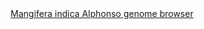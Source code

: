 <div id="Mangifera_indica_Alphonso_genome_browser" align="center">
  <a href="https://ink-blot.github.io/?sessionURL=blob:zZVtj6o4FID_yqafdhNEQBDxm.8OOl5fR.TmxhQoWIUWaBF1Mv99O97x3mx2sjOz2ZdJCIFyyjmnz1N4BEeUM0wJaAJNVg3ZABJgO1ouYJLGaAITxEAzhDFDEshRiHJEfASajyCEjMPVfCwm7jhPWbNaDWBYiRChCfaZzGoyTCuMFnyHRGhFk2ECL5TAksk.TUQwh1UYpztKGK1C30eMVZRqiki0LaE43Z5tr69E26SIOb5m3YoiRGGBHEJRLSYBOr1RyHsyR.awdrjXUtc4zUijp6745ryAtO.1Lw_.ev.lHGedeTB1RvYgZHh5RF09tlo7XFfukuEkKvK0WmSdcNFeHNzJ0ti5065tL1W3PPlKYc9PZedhsFTszr0Z6Pt73Roldacb2ajrz2qTlPWKFhENYfAkgZj6hVh24O9y1WwaktLQJd2wKs9XhmQZlmg7pxg0v36TAM.hfxDRXx8BP6eCDWAoK66YJEDzAOWgWbEUxVQtSzN0U1csS32SHkGRx_8wvAQSQQNvUYD5NqBcZjTnglMUhjU5uoh6Qhxf2YnEbwd_IrJKZ6whdVWjOCvW526_01k5SWmskixT.mk2HZkHrzs2W4OjQ42uegjnk.Hyog2sEAe.Oolk7mHR0btbD2meQC5Cn4fE_QtZSAjlkD_vVwnsEI52IsZUJODTmArOII.8XxXpF3GohvKbCDpihj0cY35ei5S0BM2aZtR19YcatX9HhR.7dzGfN7SGajVqW3Ur8HPxCQm2jKRMFt3IRz_8kxkfnvuJRJmvL3Zy3qezch_QIy90V.va1rKPc0sf5qHFjc6IxRkK.2kaOKP9YeKtA9iuW907EjJu_FGUj6_izRsx8lObI8wxJPxVHVTTMrW_EOhFE_1_0eQZbPy3RXlt9idSxetnToicPlIGUys7kahueVH9PKMPZJyOVm6ZjxR3D.27u3QzSDdOFvfW_dalyCdLdzw_qB9S5dWV_Lgsqq7UzbdtMf5DW2QPJu_Q4iXsE_HXlzPHIdwbrkdKS.tNVQ2l9C7p9b398Eu8urjZxvXaxWpxX9vkI9sZdoZ0RNqw1Ce.ex54oqO3.N_W5gb6..3tZxLjiCToivqFW_3p29Pv">Mangifera indica Alphonso genome browser</a>
</div>

